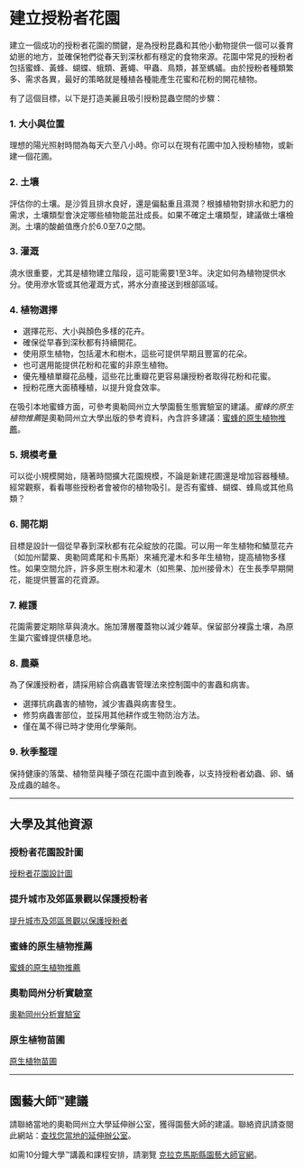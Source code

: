 # 建立授粉者花園

建立一個成功的授粉者花園的關鍵，是為授粉昆蟲和其他小動物提供一個可以養育幼崽的地方，並確保牠們從春天到深秋都有穩定的食物來源。花園中常見的授粉者包括蜜蜂、黃蜂、蝴蝶、蛾類、蒼蠅、甲蟲、鳥類，甚至螞蟻。由於授粉者種類繁多、需求各異，最好的策略就是種植各種能產生花蜜和花粉的開花植物。

有了這個目標，以下是打造美麗且吸引授粉昆蟲空間的步驟：

### 1. 大小與位置

理想的陽光照射時間為每天六至八小時。你可以在現有花圃中加入授粉植物，或新建一個花圃。

### 2. 土壤

評估你的土壤。是沙質且排水良好，還是偏黏重且濕潤？根據植物對排水和肥力的需求，土壤類型會決定哪些植物能茁壯成長。如果不確定土壤類型，建議做土壤檢測。土壤的酸鹼值應介於6.0至7.0之間。

### 3. 灌溉

澆水很重要，尤其是植物建立階段，這可能需要1至3年。決定如何為植物提供水分。使用滲水管或其他灌溉方式，將水分直接送到根部區域。

### 4. 植物選擇

- 選擇花形、大小與顏色多樣的花卉。
- 確保從早春到深秋都有持續開花。
- 使用原生植物，包括灌木和樹木，這些可提供早期且豐富的花朵。
- 也可選用能提供花粉和花蜜的非原生植物。
- 優先種植單瓣花品種，這些花比重瓣花更容易讓授粉者取得花粉和花蜜。
- 授粉花應大面積種植，以提升覓食效率。

在吸引本地蜜蜂方面，可參考奧勒岡州立大學園藝生態實驗室的建議。*蜜蜂的原生植物推薦*是奧勒岡州立大學出版的參考資料，內含許多建議：[蜜蜂的原生植物推薦](https://extension.oregonstate.edu/catalog/pub/em-9363-native-plant-picks-bees)。

### 5. 規模考量

可以從小規模開始，隨著時間擴大花園規模，不論是新建花圃還是增加容器種植。經常觀察，看看哪些授粉者會被你的植物吸引。是否有蜜蜂、蝴蝶、蜂鳥或其他鳥類？

### 6. 開花期

目標是設計一個從早春到深秋都有花朵綻放的花園。可以用一年生植物和鱗莖花卉（如加州罌粟、奧勒岡鳶尾和卡馬斯）來補充灌木和多年生植物，提高植物多樣性。如果空間允許，許多原生樹木和灌木（如熊果、加州接骨木）在生長季早期開花，能提供豐富的花資源。

### 7. 維護

花園需要定期除草與澆水。施加薄層覆蓋物以減少雜草。保留部分裸露土壤，為原生巢穴蜜蜂提供棲息地。

### 8. 農藥

為了保護授粉者，請採用綜合病蟲害管理法來控制園中的害蟲和病害。

- 選擇抗病蟲害的植物，減少害蟲與病害發生。
- 修剪病蟲害部位，並採用其他耕作或生物防治方法。
- 僅在萬不得已時才使用化學藥劑。

### 9. 秋季整理

保持健康的落葉、植物莖與種子頭在花園中直到晚春，以支持授粉者幼蟲、卵、蛹及成蟲的越冬。

---

## 大學及其他資源

### 授粉者花園設計圖

[授粉者花園設計圖](https://ucdavis.app.box.com/s/h88bp60ucq6mk82w9v8eubtvuqecw1bi)

### 提升城市及郊區景觀以保護授粉者

[提升城市及郊區景觀以保護授粉者](https://extension.oregonstate.edu/catalog/pub/em-9289-enhancing-urban-suburban-landscapes-protect-pollinators)

### 蜜蜂的原生植物推薦

[蜜蜂的原生植物推薦](https://extension.oregonstate.edu/catalog/pub/em-9363-native-plant-picks-bees)

### 奧勒岡州分析實驗室

[奧勒岡州分析實驗室](https://www.oregon.gov/ODA/programs/Pesticides/Documents/2020/AnalyticalLabsServingOregon.pdf)

### 原生植物苗圃

[原生植物苗圃](https://portlandnativeplants.org/native-plant-nurseries)

---

## 園藝大師™建議

請聯絡當地的奧勒岡州立大學延伸辦公室，獲得園藝大師的建議。聯絡資訊請查閱此網站：[查找您當地的延伸辦公室](https://extension.oregonstate.edu/find-us)。

如需10分鐘大學™講義和課程安排，請瀏覽 [克拉克馬斯縣園藝大師官網](https://cmastergardeners.org)。
